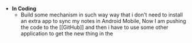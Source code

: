 - **In Coding**
	- Build some mechanism in such way way that i don't need to install an extra app to sync my notes in Android Mobile,
	  Now I am pushing the code to the [[GitHub]] and then i have to use some other application to get the new thing in the